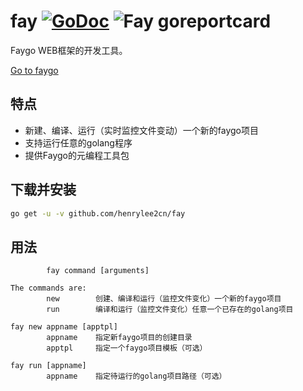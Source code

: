# fay    [![GoDoc](https://godoc.org/github.com/tsuna/gohbase?status.png)](https://godoc.org/github.com/henrylee2cn/fay)    ![Fay goreportcard](https://goreportcard.com/badge/github.com/henrylee2cn/fay)

Faygo WEB框架的开发工具。

[Go to faygo](https://github.com/henrylee2cn/faygo)

## 特点

- 新建、编译、运行（实时监控文件变动）一个新的faygo项目
- 支持运行任意的golang程序
- 提供Faygo的元编程工具包

## 下载并安装

```sh
go get -u -v github.com/henrylee2cn/fay
```

## 用法

```
        fay command [arguments]

The commands are:
        new        创建、编译和运行（监控文件变化）一个新的faygo项目
        run        编译和运行（监控文件变化）任意一个已存在的golang项目

fay new appname [apptpl]
        appname    指定新faygo项目的创建目录
        apptpl     指定一个faygo项目模板（可选）

fay run [appname]
        appname    指定待运行的golang项目路径（可选）
```
